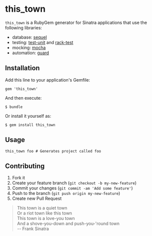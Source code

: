 # this_town

`this_town` is a RubyGem generator for Sinatra applications that use the
following libraries:

* database: [sequel](http://sequel.rubyforge.org/)
* testing: [test-unit](http://test-unit.rubyforge.org/) and [rack-test](https://github.com/brynary/rack-test)
* mocking: [mocha](http://gofreerange.com/mocha/docs/)
* automation: [guard](https://github.com/guard/guard)

## Installation

Add this line to your application's Gemfile:

    gem 'this_town'

And then execute:

    $ bundle

Or install it yourself as:

    $ gem install this_town

## Usage

    this_town foo # Generates project called foo

## Contributing

1. Fork it
2. Create your feature branch (`git checkout -b my-new-feature`)
3. Commit your changes (`git commit -am 'Add some feature'`)
4. Push to the branch (`git push origin my-new-feature`)
5. Create new Pull Request

> This town is a quiet town<br/>
> Or a riot town like this town<br/>
> This town is a love-you town<br/>
> And a shove-you-down and push-you-'round town<br/>
> -- Frank Sinatra
